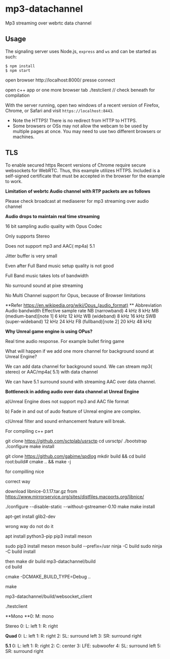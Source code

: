 # mp3-datachannel
Mp3 streaming over webrtc data channel


## Usage

The signaling server uses Node.js, `express` and `ws` and can be started as such:

```
$ npm install
$ npm start
```
open browser
http://localhost:8000/
presse connect


open c++ app or one more browser tab 
./testclient  // check beneath for compilation



With the server running, open two windows of a recent version of Firefox, Chrome, or Safari and visit `https://localhost:8443`.

* Note the HTTPS! There is no redirect from HTTP to HTTPS.
* Some browsers or OSs may not allow the webcam to be used by multiple pages at once. You may need to use two different browsers or machines.

## TLS
To enable secured https
Recent versions of Chrome require secure websockets for WebRTC. Thus, this example utilizes HTTPS. Included is a self-signed certificate that must be accepted in the browser for the example to work.



**Limitation of webrtc Audio channel with RTP packets are as follows**

Please check broadcast at mediaserer for mp3 streaming over audio channel


**Audio drops to maintain real time streaming**

16 bit sampling audio quality with Opus Codec 

Only supports Stereo 

Does not support mp3 and AAC( mp4a) 5.1 

Jitter buffer is very small

Even after Full Band music setup quality is not good

Full Band music takes lots of bandwidth

No surround sound at pixe streaming

No Multi Channel support for Opus, because of Browser limitations

**Refer
https://en.wikipedia.org/wiki/Opus_(audio_format)
**
Abbreviation
Audio
bandwidth
Effective
sample rate
NB (narrowband)
4 kHz
8 kHz
MB (medium-band)[note 1]
6 kHz
12 kHz
WB (wideband)
8 kHz
16 kHz
SWB (super-wideband)
12 kHz
24 kHz
FB (fullband)[note 2]
20 kHz
48 kHz







**Why Unreal  game engine is using OPus?**

Real time audio response. For example bullet firing game

What will happen if we add one more channel for background sound at Unreal Engine?

We can add data channel for background sound. We can stream mp3( stereo) or AAC/mp4a( 5.1) with data channel

We can have 5.1 surround sound with streaming AAC over data channel.


**Bottleneck in adding audio over data channel at Unreal Engine**

a)Unreal Engine does not support mp3 and AAC file format

b) Fade in and out  of audo  feature of Unreal engine are complex.

c)Unreal filter and sound enhancement  feature will break.



For compiling c++ part

git clone  https://github.com/sctplab/usrsctp
 cd usrsctp/
./bootstrap
./configure
 make install

git clone https://github.com/gabime/spdlog
mkdir build && cd build
root:build# cmake .. && make -j

for compilling nice

correct way

download libnice-0.1.17.tar.gz    from  https://www.mirrorservice.org/sites/distfiles.macports.org/libnice/

./configure   --disable-static  --without-gstreamer-0.10
make 
make install

apt-get install glib2-dev

wrong way do not do it 

apt install python3-pip
pip3 install meson

sudo pip3 install meson
meson build --prefix=/usr
ninja -C build
sudo ninja -C build install




then make dir build  mp3-datachannel/build  
cd build

cmake -DCMAKE_BUILD_TYPE=Debug ..

make

mp3-datachannel/build/websocket_client


./testclient







**Mono	**0: M: mono

Stereo	0: L: left
1: R: right

**Quad**	0: L: left
1: R: right
2: SL: surround left
3: SR: surround right

**5.1**	0: L: left
1: R: right
2: C: center
3: LFE: subwoofer
4: SL: surround left
5: SR: surround right
 



